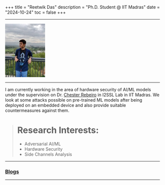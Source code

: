 +++
title = "Reetwik Das"
description = "Ph.D. Student @ IIT Madras"
date = "2024-10-24"
toc = false
+++

------------
![Alt Text](./profile.jpg)

------------

I am currently working in the area of hardware security of AI/ML models under the supervision on Dr. [Chester Rebeiro](https://www.cse.iitm.ac.in/~chester/) in I2SSL Lab in IIT Madras. We look at some attacks possible on pre-trained ML models after being deployed on an embedded device and also provide suitable countermeasures against them. 

>  # Research Interests: 
> * Adversarial AI/ML
> * Hardware Security
> * Side Channels Analysis 

------------

### [Blogs](https://reetwikdasblogs.azurewebsites.net/)

------------


